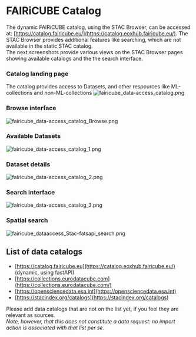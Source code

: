 # FAIRiCUBE Catalog

<!--<p align="center">
    <img src="../../images/FAIRiPATH_data_flow.png" alt="FAIRiPATH_data_flow.png" style="height: 160px; width:400px;"/>
</p>-->

The dynamic FAIRiCUBE catalog, using the STAC Browser, can be accessed at: [https://catalog.fairicube.eu/](https://catalog.eoxhub.fairicube.eu/). The STAC Browser provides additional features like searching, which are not available in the static STAC catalog.<br>
The next screenshots provide various views on the STAC Browser pages showing available catalogs and the the search interface.


### Catalog landing page

The catalog provides access to Datasets, and other respources like ML-collections and non-ML-collections
![fairicube_data-access_catalog.png](../../images/fairicube_data-access_catalog.png)

### Browse interface

![fairicube_data-access_catalog_Browse.png](../../images/fairicube_data-access_catalog_Browse.png)

### Available Datasets

![fairicube_data-access_catalog_1.png](../../images/fairicube_data-access_catalog_1.png)

### Dataset details

![fairicube_data-access_catalog_2.png](../../images/fairicube_data-access_catalog_2.png)

### Search interface

![fairicube_data-access_catalog_3.png](../../images/fairicube_data-access_catalog_3.png)

### Spatial search

![fairicube_dataaccess_Stac-fatsapi_search.png](../../images/fairicube_dataaccess_Stac-fatsapi_search.png)


## List of data catalogs

* [https://catalog.fairicube.eu](https://catalog.eoxhub.fairicube.eu/) (dynamic, using fastAPI)
* [https://collections.eurodatacube.com](https://collections.eurodatacube.com/)
* [https://opensciencedata.esa.int](https://opensciencedata.esa.int)
* [https://stacindex.org/catalogs](https://stacindex.org/catalogs)

Please add data catalogs that are not on the list yet, if you feel they are relevant as sources.<br>
*Note, however, that this does not constitute a data request: no import action is associated with that list per se.*
